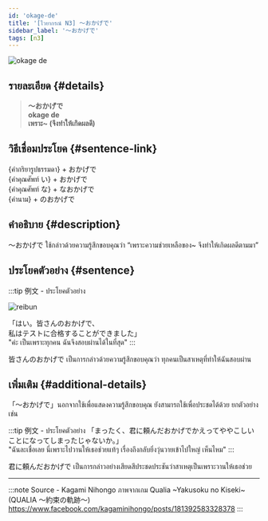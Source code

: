 ```yaml
---
id: 'okage-de'
title: '[ไวยากรณ์ N3] 〜おかげで'
sidebar_label: '〜おかげで'
tags: [n3]
---
```


![okage de](https://res.cloudinary.com/kagamiweb/image/upload/v1631720712/nihongo/grammar/n3/okage-de.png)

## รายละเอียด {#details}

> **〜おかげで**  
> **okage de**  
> **เพราะ~ (จึงทำให้เกิดผลดี)**

## วิธีเชื่อมประโยค {#sentence-link}

{คำกริยารูปธรรมดา} + おかげで  
{คำคุณศัพท์ い} + おかげで  
{คำคุณศัพท์ な} + なおかげで  
{คำนาม} + のおかげで

## คำอธิบาย {#description}

〜おかげで ใช้กล่าวด้วยความรู้สึกขอบคุณว่า “เพราะความช่วยเหลือของ~ จึงทำให้เกิดผลดีตามมา”

## ประโยคตัวอย่าง {#sentence}

:::tip 例文 - ประโยคตัวอย่าง

![reibun](https://res.cloudinary.com/kagamiweb/image/upload/v1631950740/nihongo/grammar/n3/reibun/okage-de.png)

「はい。皆さんのおかげで、  
私はテストに合格することができました」  
"ค่ะ เป็นเพราะทุกคน ฉันจึงสอบผ่านได้ในที่สุด"
:::

皆さんのおかげで เป็นการกล่าวด้วยความรู้สึกขอบคุณว่า ทุกคนเป็นสาเหตุที่ทำให้ฉันสอบผ่าน

## เพิ่มเติม {#additional-details}

「〜おかげで」นอกจากใช้เพื่อแสดงความรู้สึกขอบคุณ ยังสามารถใช้เพื่อประชดได้ด้วย ยกตัวอย่างเช่น

:::tip 例文 - ประโยคตัวอย่าง
「まったく、君に頼んだおかげでかえってややこしいことになってしまったじゃないか。」  
"ฉันละเชื่อเลย นี่เพราะไปวานให้เธอช่วยแท้ๆ เรื่องถึงกลับยิ่งวุ่นวายเข้าไปใหญ่ เห็นไหม"
:::

君に頼んだおかげで เป็นการกล่าวอย่างเสียดสีประชดประชันว่าสาเหตุเป็นเพราะวานให้เธอช่วย

---
:::note Source - Kagami Nihongo
ภาพจากเกม Qualia ~Yakusoku no Kiseki~ (QUALIA ～約束の軌跡～)   
https://www.facebook.com/kagaminihongo/posts/181392583328378
:::